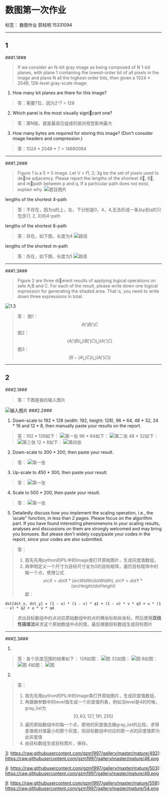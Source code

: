 ﻿# 数图第一次作业

标签： 数图作业
郭柱明 15331094

----------
## 1 ##
###1.1###

> If we consider an N-bit gray image as being composed of N 1-bit planes, with plane 1 containing
the lowest-order bit of all pixels in the image and plane N all the highest-order bits, then given
a 1024 * 2048, 128-level gray-scale image:

1. How many bit planes are there for this image?
> 答：需要7位，因为2^7 = 128

2. Which panel is the most visually signicant one?

> 答：第N层，就是最高位组成的层对视觉影响最大

3. How many bytes are required for storing this image? (Don't consider image headers and
compression.)

> 答：1024 * 2048 * 7 = 14680064


----------
###1.2###

> Figure 1 is a 5 * 5 image. Let V = f1; 2; 3g be the set of pixels used to dene adjacency. Please
report the lengths of the shortest 4􀀀, 8􀀀, and m􀀀path between p and q. If a particular path
does not exist, explain why.
![题目图片][1] 

lengths of the shortest 4-path
> 答：不存在，因为q的上，左，下分别是0，4，4,无法形成一条从p到q的只包含{1, 2, 3}的4-path

lengths of the shortest 8-path
> 答：存在，如下图，长度为4
![路径][2]

lengths of the shortest m-path

> 答：存在，如下图，长度为5
![路径][3]


----------
###1.3###

> Figure 2 are three dierent results of applying logical operations on sets A;B and C. For each of
the result, please write down one logical expression for generating the shaded area. That is, you
need to write down three expressions in total.

![1.3][4]

> 答：
图1：$$A \bigcap B \bigcap C$$
图2：$$(A \bigcap B) \bigcup (B \bigcap C)  \bigcup (A \bigcap C)$$ 
图3：$$(B-(A \bigcup C)) \bigcup (A \bigcap C))$$


----------
## 2 ##
###2.1###

> 答：下图是我的输入图片

![输入图片][5]
###2.2###


 1. Down-scale to 192 * 128 (width: 192, height: 128), 96 * 64, 48 * 32, 24 * 16 and 12 * 8, then manually paste your results on the report.

> 答：192 * 128如下：
![第一张][6]
96 * 64如下：
![第二张][7]
48 * 32如下：
![第三张][8]
12 * 8如下：
![第四张][9]

 2. Down-scale to 300 * 200, then paste your result.

> 答：
![第一张][10]

 3. Up-scale to 450 * 300, then paste your result.

> 答：
![第一张][11]

 4. Scale to 500 * 200, then paste your result.

> 答：
![第一张][12]

 5. Detailedly discuss how you implement the scaling operation, i.e., the \scale" function, in less
than 2 pages. Please focus on the algorithm part. If you have found interesting phenomenons
in your scaling results, analyses and discussions on them are strongly welcomed and may
bring you bonuses. But please don't widely copy/paste your codes in the report, since your
codes are also submitted.

> 答：
> 
>  1. 首先先用python的PIL中的Image类打开原始图片，生成灰度值数组，
>  2. 再申明定义一个尺寸为目标尺寸全为0的目标矩阵，遍历目标矩阵中的每一个点，使用公式$$srcX = dstX * (srcWidth / dstWidth) , srcY = dstY * (srcHeight / dstHeight)$$即： 
``` 
dst[dst_x, dst_y] = (1 - u) * (1 - v) * q1 + (1 - u) * v * q3 + u * (1 - v) * q2 + u * v * q4 
``` 
> 求出目标数组中的点对应原始数组中的点的横坐标和纵坐标，然后使用**双线性插值法**来求这个原始数组中点的值，最后根据目标数组生成目标图片


----------
###2.3###

 1. 


> 答：各个灰度范围的结果如下：
> 128如图：
![图][13]
> 32如图：
![图][14]
> 8如图：
![图][15]
> 4如图： 
![图][16]

 2. 

> 答：
> 
>  1. 首先先用python的PIL中的Image类打开原始图片，生成灰度值数组，
>  2. 再跟据参数中的level值生成一个灰度值列表，例如当level是4的时候，gray_list为$$[0, 63, 127, 191, 255]$$
>  3. 遍历原始数组中的每一个点，那他的灰度值去跟gray_list的比较，求得差值绝对值最小的那个灰度，则目标数组中对应的那一点的灰度值即为此灰度值
>  4. 由目标数组生成目标图片，保存。



  [3]: https://raw.githubusercontent.com/gzm1997/gallery/master/mature/492]: https://raw.githubusercontent.com/gzm1997/gallery/master/mature/48.png


  [4]: https://raw.githubusercontent.com/gzm1997/gallery/master/mature/503]: https://raw.githubusercontent.com/gzm1997/gallery/master/mature/49.png


  [9]: https://raw.githubusercontent.com/gzm1997/gallery/master/mature/558]: https://raw.githubusercontent.com/gzm1997/gallery/master/mature/54.png





  [1]: https://raw.githubusercontent.com/gzm1997/gallery/master/mature/47.png
  [2]: https://raw.githubusercontent.com/gzm1997/gallery/master/mature/48.png
  [3]: https://raw.githubusercontent.com/gzm1997/gallery/master/mature/49.png
  [4]: https://raw.githubusercontent.com/gzm1997/gallery/master/mature/50.png
  [5]: https://raw.githubusercontent.com/gzm1997/gallery/master/mature/51.png
  [6]: https://raw.githubusercontent.com/gzm1997/gallery/master/mature/52.png
  [7]: https://raw.githubusercontent.com/gzm1997/gallery/master/mature/53.png
  [8]: https://raw.githubusercontent.com/gzm1997/gallery/master/mature/54.png
  [9]: https://raw.githubusercontent.com/gzm1997/gallery/master/mature/55.png
  [10]: https://raw.githubusercontent.com/gzm1997/gallery/master/mature/56.png
  [11]: https://raw.githubusercontent.com/gzm1997/gallery/master/mature/57.png
  [12]: https://raw.githubusercontent.com/gzm1997/gallery/master/mature/58.png
  [13]: https://raw.githubusercontent.com/gzm1997/gallery/master/mature/60.png
  [14]: https://raw.githubusercontent.com/gzm1997/gallery/master/mature/61.png
  [15]: https://raw.githubusercontent.com/gzm1997/gallery/master/mature/59.png
  [16]: https://raw.githubusercontent.com/gzm1997/gallery/master/mature/62.png